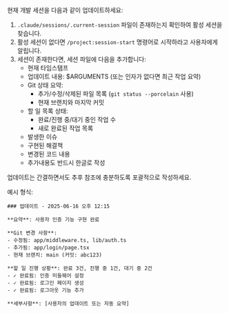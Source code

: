 현재 개발 세션을 다음과 같이 업데이트하세요:

1. `.claude/sessions/.current-session` 파일이 존재하는지 확인하여 활성 세션을 찾습니다.
2. 활성 세션이 없다면 `/project:session-start` 명령어로 시작하라고 사용자에게 알립니다.
3. 세션이 존재한다면, 세션 파일에 다음을 추가합니다:
   - 현재 타임스탬프
   - 업데이트 내용: $ARGUMENTS (또는 인자가 없다면 최근 작업 요약)
   - Git 상태 요약:
     * 추가/수정/삭제된 파일 목록 (`git status --porcelain` 사용)
     * 현재 브랜치와 마지막 커밋
   - 할 일 목록 상태:
     * 완료/진행 중/대기 중인 작업 수
     * 새로 완료된 작업 목록
   - 발생한 이슈
   - 구현된 해결책
   - 변경된 코드 내용
   - 추가내용도 반드시 한글로 작성

업데이트는 간결하면서도 추후 참조에 충분하도록 포괄적으로 작성하세요.

예시 형식:
```
### 업데이트 - 2025-06-16 오후 12:15

**요약**: 사용자 인증 기능 구현 완료

**Git 변경 사항**:
- 수정됨: app/middleware.ts, lib/auth.ts
- 추가됨: app/login/page.tsx
- 현재 브랜치: main (커밋: abc123)

**할 일 진행 상황**: 완료 3건, 진행 중 1건, 대기 중 2건
- ✓ 완료됨: 인증 미들웨어 설정
- ✓ 완료됨: 로그인 페이지 생성
- ✓ 완료됨: 로그아웃 기능 추가

**세부사항**: [사용자의 업데이트 또는 자동 요약]
```

